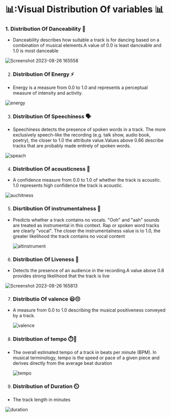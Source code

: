 # 📊:Visual Distribution Of variables 📊

### 1. Distribution Of Danceability 🕺
- Danceability describes how suitable a track is for dancing based on a combination of musical elements.A value of 0.0 is least danceable and 1.0 is most danceable

![Screenshot 2023-08-26 165558](https://github.com/SRG69/Spotify-database/assets/131379055/03ca8099-c983-4108-ba84-0bb79bf6031c)

2. ### Distribution Of Energy ⚡
 - Energy is a measure from 0.0 to 1.0 and represents a perceptual measure of intensity and activity.

![energy](https://github.com/SRG69/Spotify-database/assets/131379055/24df5c60-bc49-41fa-a74d-9e06a8e9a7a5)


3. ### Distribution Of Speechiness 🗣️
- Speechiness detects the presence of spoken words in a track. The more exclusively speech-like the recording (e.g. talk show, audio book, poetry), the closer to 1.0 the attribute value.Values above 0.66 describe tracks that are probably made entirely of spoken words. 

![speach](https://github.com/SRG69/Spotify-database/assets/131379055/454a856d-6956-4314-97ff-7981c48ab6e2)

4. ### Distribution Of acousticness 🎵
- A confidence measure from 0.0 to 1.0 of whether the track is acoustic. 1.0 represents high confidence the track is acoustic.

![auchitness](https://github.com/SRG69/Spotify-database/assets/131379055/1623e923-09aa-4b8c-980b-f28a2c396a21)

5. ### Disrtibution Of instrumentalness 🎸
- Predicts whether a track contains no vocals. "Ooh" and "aah" sounds are treated as instrumental in this context. Rap or spoken word tracks are clearly "vocal". The closer the instrumentalness value is to 1.0, the greater likelihood the track contains no vocal content

  ![altinstrument](https://github.com/SRG69/Spotify-database/assets/131379055/848785b4-cc87-4f6f-a746-4e58846d8595)

6. ### Distribution Of Liveness 🎤
- Detects the presence of an audience in the recording.A value above 0.8 provides strong likelihood that the track is live

![Screenshot 2023-08-26 165813](https://github.com/SRG69/Spotify-database/assets/131379055/22645530-7b35-4f28-bff9-6f742829fda5)

7. ### Distributio Of valence 😃😔 
- A measure from 0.0 to 1.0 describing the musical positiveness conveyed by a track.

  ![valence](https://github.com/SRG69/Spotify-database/assets/131379055/5bdb4531-bbb1-47f9-a377-ce2aa398fd01)

8. ### Distribution of tempo ⏱️🎵
- The overall estimated tempo of a track in beats per minute (BPM). In musical terminology, tempo is the speed or pace of a given piece and derives directly from the average beat duration

  ![tempo](https://github.com/SRG69/Spotify-database/assets/131379055/13685235-2b38-43e7-aefa-eb41847fd896)

9. ### Distribution of Duration ⏲️
- The track length in minutes

![duration](https://github.com/SRG69/Spotify-database/assets/131379055/41f6e97e-4906-4cbc-b151-6172d42c3616)





